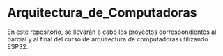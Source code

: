 # Arquitectura_de_Computadoras
En este repositorio, se llevarán a cabo los proyectos correspondientes al parcial y al final del curso de arquitectura de computadoras utilizando ESP32.

